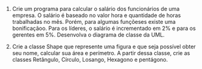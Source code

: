 1. Crie um programa para calcular o salário dos funcionários de uma empresa. O salário é baseado no valor hora e quantidade de horas trabalhadas no mês. Porém, para algumas funçõeses existe uma bonificaçãoo. Para os líderes, o salário é incrementado em 2% e para os gerentes em 5%. Desenvolva o diagrama de classe da UML.


2. Crie a classe Shape que represente uma figura e que seja possível obter seu nome, calcular sua área e perímetro. A partir dessa classe, crie as classes Retângulo, Círculo, Losango, Hexagono e pentágono.
